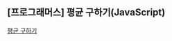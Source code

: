 ## **\[프로그래머스\] 평균 구하기(JavaScript)**
[평균 구하기](https://school.programmers.co.kr/learn/courses/30/lessons/12944)